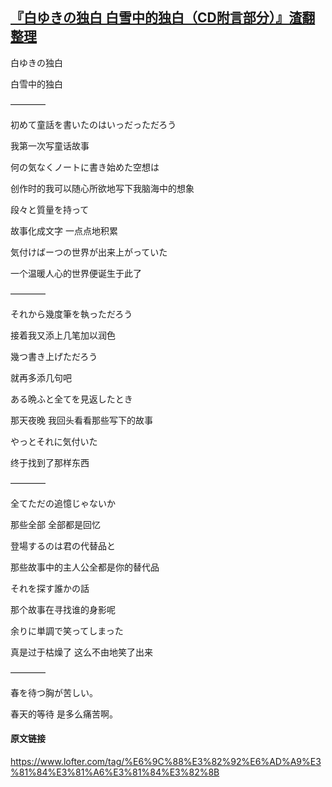 ## [『白ゆきの独白 白雪中的独白（CD附言部分）』渣翻 整理](https://toxicant0630.lofter.com/post/1d32f800_12092043)

白ゆきの独白

白雪中的独白

————

初めて童話を書いたのはいっだっただろう

我第一次写童话故事

何の気なくノートに書き始めた空想は

创作时的我可以随心所欲地写下我脑海中的想象

段々と質量を持って

故事化成文字 一点点地积累

気付けばーつの世界が出来上がっていた

一个温暖人心的世界便诞生于此了

————

それから幾度筆を執っただろう

接着我又添上几笔加以润色

幾つ書き上げただろう

就再多添几句吧

ある晩ふと全てを見返したとき

那天夜晚 我回头看看那些写下的故事

やっとそれに気付いた

终于找到了那样东西

————

全てただの追憶じゃないか

那些全部 全部都是回忆

登場するのは君の代替品と

那些故事中的主人公全都是你的替代品

それを探す誰かの話

那个故事在寻找谁的身影呢

余りに単調で笑ってしまった

真是过于枯燥了 这么不由地笑了出来

————

春を待つ胸が苦しい。

春天的等待 是多么痛苦啊。

#### 原文链接

https://www.lofter.com/tag/%E6%9C%88%E3%82%92%E6%AD%A9%E3%81%84%E3%81%A6%E3%81%84%E3%82%8B